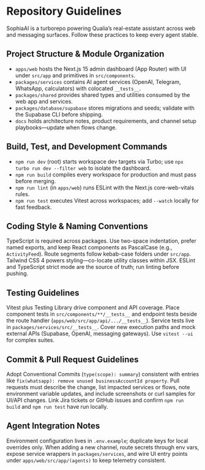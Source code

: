 # Repository Guidelines

SophiaAI is a turborepo powering Qualia’s real-estate assistant across web and messaging surfaces. Follow these practices to keep every agent stable.

## Project Structure & Module Organization
- `apps/web` hosts the Next.js 15 admin dashboard (App Router) with UI under `src/app` and primitives in `src/components`.
- `packages/services` contains AI agent services (OpenAI, Telegram, WhatsApp, calculators) with colocated `__tests__`.
- `packages/shared` provides shared types and utilities consumed by the web app and services.
- `packages/database/supabase` stores migrations and seeds; validate with the Supabase CLI before shipping.
- `docs` holds architecture notes, product requirements, and channel setup playbooks—update when flows change.

## Build, Test, and Development Commands
- `npm run dev` (root) starts workspace dev targets via Turbo; use `npx turbo run dev --filter web` to isolate the dashboard.
- `npm run build` compiles every workspace for production and must pass before merging.
- `npm run lint` (in `apps/web`) runs ESLint with the Next.js core-web-vitals rules.
- `npm run test` executes Vitest across workspaces; add `--watch` locally for fast feedback.

## Coding Style & Naming Conventions
TypeScript is required across packages. Use two-space indentation, prefer named exports, and keep React components as PascalCase (e.g., `ActivityFeed`). Route segments follow kebab-case folders under `src/app`. Tailwind CSS 4 powers styling—co-locate utility classes within JSX. ESLint and TypeScript strict mode are the source of truth; run linting before pushing.

## Testing Guidelines
Vitest plus Testing Library drive component and API coverage. Place component tests in `src/components/**/__tests__` and endpoint tests beside the route handler (`apps/web/src/app/api/.../__tests__`). Service tests live in `packages/services/src/__tests__`. Cover new execution paths and mock external APIs (Supabase, OpenAI, messaging gateways). Use `vitest --ui` for complex suites.

## Commit & Pull Request Guidelines
Adopt Conventional Commits (`type(scope): summary`) consistent with entries like `fix(whatsapp): remove unused businessAccountId property`. Pull requests must describe the change, list impacted services or flows, note environment variable updates, and include screenshots or curl samples for UI/API changes. Link Jira tickets or GitHub issues and confirm `npm run build` and `npm run test` have run locally.

## Agent Integration Notes
Environment configuration lives in `.env.example`; duplicate keys for local overrides only. When adding a new channel, route secrets through env vars, expose service wrappers in `packages/services`, and wire UI entry points under `apps/web/src/app/(agents)` to keep telemetry consistent.
